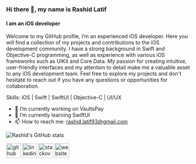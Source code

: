 ### Hi there 👋, my name is Rashid Latif
#### I am an iOS developer


Welcome to my GitHub profile, I’m an experienced iOS developer. Here you will find a collection of my projects and contributions to the iOS development community. I have a strong background in Swift and Objective-C programming, as well as experience with various iOS frameworks such as UIKit and Core Data. My passion for creating intuitive, user-friendly interfaces and my attention to detail make me a valuable asset to any iOS development team. Feel free to explore my projects and don't hesitate to reach out if you have any questions or opportunities for collaboration.

Skills: iOS | Swift | SwiftUI | Objective-C | UI/UX

- 🔭 I’m currently working on VaultsPay 
- 🌱 I’m currently learning SwiftUI 
- 📫 How to reach me: rashid.latif93@gmail.com 

![Rashid's GitHub stats](https://github-readme-stats.vercel.app/api?username=rashidlatif55&include_all_commits=true&show_icons=true&count_private=true&range=2018-01)

[<img src='https://cdn.jsdelivr.net/npm/simple-icons@3.0.1/icons/github.svg' alt='github' height='40'>](https://github.com/https://github.com/rashidlatif55)  [<img src='https://cdn.jsdelivr.net/npm/simple-icons@3.0.1/icons/linkedin.svg' alt='linkedin' height='40'>](https://www.linkedin.com/in/https://www.linkedin.com/in/rashid-latif-505/)  [<img src='https://cdn.jsdelivr.net/npm/simple-icons@3.0.1/icons/stackoverflow.svg' alt='stackoverflow' height='40'>](https://stackoverflow.com/users/https://stackoverflow.com/users/10383865/rashid-latif)  [<img src='https://cdn.jsdelivr.net/npm/simple-icons@3.0.1/icons/icloud.svg' alt='website' height='40'>](https://rashidlatif55.github.io/Portfolio/)  


 
